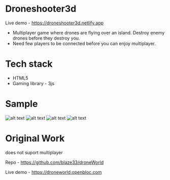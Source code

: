 # Droneshooter3d

Live demo - https://droneshooter3d.netlify.app

- Multiplayer game where drones are flying over an island. Destroy enemy drones before they destroy you.
- Need few players to be connected before you can enjoy multiplayer.

# Tech stack

- HTML5
- Gaming library - 3js

# Sample

![alt text](https://github.com/Amankumar321/pocket-tanks/blob/ds1.jpeg?raw=true)
![alt text](https://github.com/Amankumar321/pocket-tanks/blob/ds2.jpeg?raw=true)
![alt text](https://github.com/Amankumar321/pocket-tanks/blob/ds3.jpeg?raw=true)
![alt text](https://github.com/Amankumar321/pocket-tanks/blob/ds4.jpeg?raw=true)

# Original Work

does not suport multiplayer

Repo - https://github.com/blaze33/droneWorld

Live demo - https://droneworld.openbloc.com
